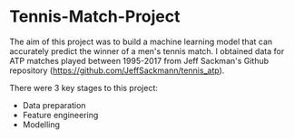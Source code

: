 # Tennis-Match-Project
The aim of this project was to build a machine learning model that can accurately predict the winner of a men's tennis match. I obtained data for ATP matches played between 1995-2017 from Jeff Sackman's Github repository (https://github.com/JeffSackmann/tennis_atp).

There were 3 key stages to this project:

- Data preparation
- Feature engineering
- Modelling
